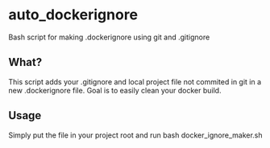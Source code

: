 # auto_dockerignore

Bash script for making .dockerignore using git and .gitignore 

## What? 

This script adds your .gitignore and local project file not commited in git in a new .dockerignore file. 
Goal is to easily clean your docker build. 

## Usage 

Simply put the file in your project root and run bash docker_ignore_maker.sh
